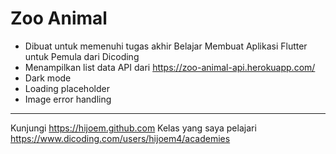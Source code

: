 # Zoo Animal
- Dibuat untuk memenuhi tugas akhir Belajar Membuat Aplikasi Flutter untuk Pemula dari Dicoding
- Menampilkan list data API dari https://zoo-animal-api.herokuapp.com/
- Dark mode
- Loading placeholder
- Image error handling
---
Kunjungi https://hijoem.github.com
Kelas yang saya pelajari https://www.dicoding.com/users/hijoem4/academies
